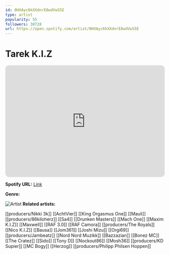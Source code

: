 ```yaml
---
id: 0HXAyc6kXXdnrE8wdVwS5E
type: artist
popularity: 55
followers: 30728
url: https://open.spotify.com/artist/0HXAyc6kXXdnrE8wdVwS5E
---
```

# Tarek K.I.Z

<iframe style="border-radius:12px" src="https://open.spotify.com/embed/artist/0HXAyc6kXXdnrE8wdVwS5E" width="100%" height="352" frameBorder="0" allowfullscreen="" allow="autoplay; clipboard-write; encrypted-media; fullscreen; picture-in-picture" loading="lazy"></iframe>

**Spotify URL:** [Link](https://open.spotify.com/artist/0HXAyc6kXXdnrE8wdVwS5E)

**Genre:** 

![Artist](https://i.scdn.co/image/ab6761610000e5eb2d39b24ec36e92c94555c375)
**Related artists:**

[[producers/Nikki 3k]]
[[AchtVier]]
[[King Orgasmus One]]
[[Mauli]]
[[producers/86kiloherz]]
[[Sa4]]
[[Drunken Masters]]
[[Mach One]]
[[Maxim K.I.Z]]
[[Maxwell]]
[[RAF 3.0]]
[[RAF Camora]]
[[producers/The Royals]]
[[Nico K.I.Z]]
[[Bausa]]
[[Jom361]]
[[Joshi Mizu]]
[[Orgi69]]
[[producers/Jambeatz]]
[[Nord Nord Muzikk]]
[[Bazzazian]]
[[Bonez MC]]
[[The Cratez]]
[[Sido]]
[[Tony D]]
[[Nockout86]]
[[Mosh36]]
[[producers/KD Supier]]
[[MC Bogy]]
[[Herzog]]
[[producers/Philipp Philsen Hoppen]]
